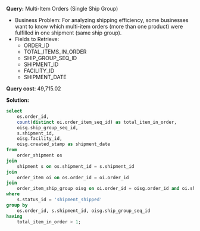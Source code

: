 **Query:** Multi-Item Orders (Single Ship Group)
 - Business Problem:
   For analyzing shipping efficiency, some businesses want to know which multi-item orders (more than one product) were fulfilled in one shipment (same ship group).
 - Fields to Retrieve:
   - ORDER_ID
   - TOTAL_ITEMS_IN_ORDER 
   - SHIP_GROUP_SEQ_ID 
   - SHIPMENT_ID 
   - FACILITY_ID 
   - SHIPMENT_DATE

**Query cost**: 49,715.02

**Solution:** 
```sql
select 
    os.order_id, 
    count(distinct oi.order_item_seq_id) as total_item_in_order,
    oisg.ship_group_seq_id, 
    s.shipment_id, 
    oisg.facility_id, 
    oisg.created_stamp as shipment_date
from 
    order_shipment os
join 
    shipment s on os.shipment_id = s.shipment_id
join 
    order_item oi on os.order_id = oi.order_id
join 
    order_item_ship_group oisg on oi.order_id = oisg.order_id and oi.ship_group_seq_id = oisg.ship_group_seq_id
where 
    s.status_id = 'shipment_shipped' 
group by 
    os.order_id, s.shipment_id, oisg.ship_group_seq_id
having 
    total_item_in_order > 1;